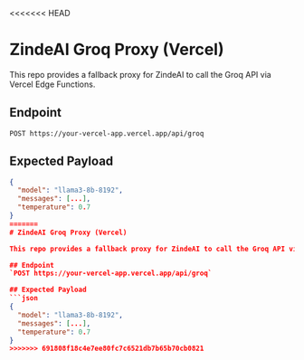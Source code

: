 <<<<<<< HEAD
# ZindeAI Groq Proxy (Vercel)

This repo provides a fallback proxy for ZindeAI to call the Groq API via Vercel Edge Functions.

## Endpoint
`POST https://your-vercel-app.vercel.app/api/groq`

## Expected Payload
```json
{
  "model": "llama3-8b-8192",
  "messages": [...],
  "temperature": 0.7
}
=======
# ZindeAI Groq Proxy (Vercel)

This repo provides a fallback proxy for ZindeAI to call the Groq API via Vercel Edge Functions.

## Endpoint
`POST https://your-vercel-app.vercel.app/api/groq`

## Expected Payload
```json
{
  "model": "llama3-8b-8192",
  "messages": [...],
  "temperature": 0.7
}
>>>>>>> 691808f18c4e7ee80fc7c6521db7b65b70cb0821
